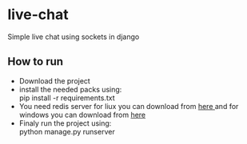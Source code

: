 # live-chat
Simple live chat using sockets in django 
<h2>How to run</h2>
<ul>
<li> Download the project </li>
<li> install the needed packs using: <br>
pip install -r requirements.txt </li>
<li> You need redis server for liux you can download from <a href="https://redis.io/">here </a>
and for windows you can download from <a href="https://github.com/microsoftarchive/redis/releases/tag/win-3.0.504
"> here </a>
</li>
<li>Finaly run the project using: <br> python manage.py runserver</li>
</ul>